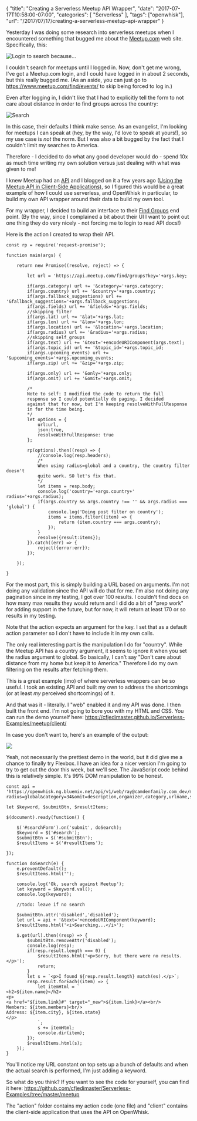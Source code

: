{
	"title": "Creating a Serverless Meetup API Wrapper",
	"date": "2017-07-17T10:58:00-07:00",
	"categories": [
		"Serverless"
	],
	"tags": ["openwhisk"],
	"url": "/2017/07/17/creating-a-serverless-meetup-api-wrapper"
}

Yesterday I was doing some research into serverless meetups when I encountered something that bugged me about the [Meetup.com](https://www.meetup.com) web site. Specifically, this:

![Login to search because...](https://static.raymondcamden.com/images/2017/7/meetup1.png)

I couldn't search for meetups until I logged in. Now, don't get me wrong, I've got a Meetup.com login, and I could have logged in in about 2 seconds, but this really bugged me. (As an aside, you can just go to https://www.meetup.com/find/events/ to skip being forced to log in.)

Even after logging in, I didn't like that I had to explicitly tell the form to not care about distance in order to find groups across the country:

![Search](https://static.raymondcamden.com/images/2017/7/meetup2.jpg)

In this case, their defaults I think make sense. As an evangelist, I'm looking for meetups I can speak at (hey, by the way, I'd love to speak at yours!), so my use case is *not* the norm. But I was also a bit bugged by the fact that I couldn't limit my searches to America.

Therefore - I decided to do what any good developer would do - spend 10x as much time writing my own solution versus just dealing with what was given to me!

I knew Meetup had an [API](https://www.meetup.com/meetup_api/) and I blogged on it a few years ago ([Using the Meetup API in Client-Side Applications](https://www.raymondcamden.com/2015/11/20/using-the-meetup-api-in-client-side-applications/)), so I figured this would be a great example of how I could use serverless, and OpenWhisk in particular, to build my own API wrapper around their data to build my own tool.

For my wrapper, I decided to build an interface to their [Find Groups](https://www.meetup.com/meetup_api/docs/find/groups/) end point. (By the way, since I complained a bit about their UI I want to point out one thing they do very nicely - not forcing me to login to read API docs!) 

Here is the action I created to wrap their API. 

<pre><code class="language-javascript">const rp = require(&#x27;request-promise&#x27;);

function main(args) {

    return new Promise((resolve, reject) =&gt; {
        
        let url = &#x27;https:&#x2F;&#x2F;api.meetup.com&#x2F;find&#x2F;groups?key=&#x27;+args.key;

        if(args.category) url += &#x27;&amp;category=&#x27;+args.category;
        if(args.country) url += &#x27;&amp;country=&#x27;+args.country;
        if(args.fallback_suggestions) url += &#x27;&amp;fallback_suggestions=&#x27;+args.fallback_suggestions;
        if(args.fields) url += &#x27;&amp;fields=&#x27;+args.fields;
        &#x2F;&#x2F;skipping filter
        if(args.lat) url += &#x27;&amp;lat=&#x27;+args.lat;
        if(args.lon) url += &#x27;&amp;lon=&#x27;+args.lon;
        if(args.location) url += &#x27;&amp;location=&#x27;+args.location;
        if(args.radius) url += &#x27;&amp;radius=&#x27;+args.radius;
        &#x2F;&#x2F;skipping self_groups
        if(args.text) url += &#x27;&amp;text=&#x27;+encodeURIComponent(args.text);
        if(args.topic_id) url += &#x27;&amp;topic_id=&#x27;+args.topic_id;
        if(args.upcoming_events) url += &#x27;&amp;upcoming_events=&#x27;+args.upcoming_events;
        if(args.zip) url += &#x27;&amp;zip=&#x27;+args.zip;

        if(args.only) url += &#x27;&amp;only=&#x27;+args.only;
        if(args.omit) url += &#x27;&amp;omit=&#x27;+args.omit;

        &#x2F;*
        Note to self: I modified the code to return the full
        response so I could potentially do paging. I decided 
        against that for now, but I&#x27;m keeping resolveWithFullResponse
        in for the time being.
        *&#x2F;
        let options = {
            url:url, 
            json:true,
            resolveWithFullResponse: true
        };

        rp(options).then((resp) =&gt; {
            &#x2F;&#x2F;console.log(resp.headers);
            &#x2F;*
            When using radius=global and a country, the country filter doesn&#x27;t
            quite work. SO let&#x27;s fix that.
            *&#x2F;
            let items = resp.body;
            console.log(&#x27;country=&#x27;+args.country+&#x27; radius=&#x27;+args.radius);
            if(args.country &amp;&amp; args.country !== &#x27;&#x27; &amp;&amp; args.radius === &#x27;global&#x27;) {
                console.log(&#x27;Doing post filter on country&#x27;);
                items = items.filter((item) =&gt; {
                    return (item.country === args.country);
                });
            }
            resolve({result:items});
        }).catch((err) =&gt; {
            reject({error:err});
        });

    });

}
</code></pre>

For the most part, this is simply building a URL based on arguments. I'm not doing any validation since the API will do that for me. I'm also not doing any pagination since in my testing, I got over 100 results. I couldn't find docs on how many max results they would return and I did do a bit of "prep work" for adding support in the future, but for now, it will return at least 170 or so results in my testing. 

Note that the action expects an argument for the key. I set that as a default action parameter so I don't have to include it in my own calls.

The only real interesting part is the manipulation I do for "country". While the Meetup API has a country argument, it seems to ignore it when you set the radius argument to global. So basically, I can't say "Don't care about distance from my home but keep it to America." Therefore I do my own filtering on the results after fetching them.

This is a great example (imo) of where serverless wrappers can be so useful. I took an existing API and built my own to address the shortcomings (or at least *my* perceived shortcomings) of it. 

And that was it - literally. I "web" enabled it and my API was done. I then built the front end. I'm not going to bore you with my HTML and CSS. You can run the demo yourself here: https://cfjedimaster.github.io/Serverless-Examples/meetup/client/

In case you don't want to, here's an example of the output:

<img src="https://static.raymondcamden.com/images/2017/7/meetup3.jpg" class="imgborder">

Yeah, not necessarily the prettiest demo in the world, but it did give me a chance to finally try Flexbox. I have an idea for a nicer version I'm going to try to get out the door this week, but we'll see. The JavaScript code behind this is relatively simple. It's 99% DOM manipulation to be honest.

<pre><code class="language-javascript">const api = &#x27;https:&#x2F;&#x2F;openwhisk.ng.bluemix.net&#x2F;api&#x2F;v1&#x2F;web&#x2F;ray@camdenfamily.com_dev&#x2F;meetup&#x2F;search.json?radius=global&amp;category=34&amp;omit=description,organizer,category,urlname,score&amp;country=US&#x27;;

let $keyword, $submitBtn, $resultItems;

$(document).ready(function() {

    $(&#x27;#searchForm&#x27;).on(&#x27;submit&#x27;, doSearch);
    $keyword = $(&#x27;#search&#x27;);
    $submitBtn = $(&#x27;#submitBtn&#x27;);
    $resultItems = $(&#x27;#resultItems&#x27;);

});

function doSearch(e) {
    e.preventDefault();
    $resultItems.html(&#x27;&#x27;);

    console.log(&#x27;Ok, search against Meetup&#x27;);
    let keyword = $keyword.val();
    console.log(keyword);

    &#x2F;&#x2F;todo: leave if no search

    $submitBtn.attr(&#x27;disabled&#x27;,&#x27;disabled&#x27;);
    let url = api + &#x27;&amp;text=&#x27;+encodeURIComponent(keyword);
    $resultItems.html(&#x27;&lt;i&gt;Searching...&lt;&#x2F;i&gt;&#x27;);

    $.get(url).then((resp) =&gt; {
        $submitBtn.removeAttr(&#x27;disabled&#x27;);
        console.log(resp);
        if(resp.result.length === 0) {
            $resultItems.html(&#x27;&lt;p&gt;Sorry, but there were no results.&lt;&#x2F;p&gt;&#x27;);
            return;
        }
        let s = `&lt;p&gt;I found ${resp.result.length} match(es).&lt;&#x2F;p&gt;`;
        resp.result.forEach((item) =&gt; {
            let itemHtml = `
&lt;h2&gt;${item.name}&lt;&#x2F;h2&gt;
&lt;p&gt;
&lt;a href=&quot;${item.link}#&quot; target=&quot;_new&quot;&gt;${item.link}&lt;&#x2F;a&gt;&lt;br&#x2F;&gt;
Members: ${item.members}&lt;br&#x2F;&gt;
Address: ${item.city}, ${item.state}
&lt;&#x2F;p&gt;
            `;
            s += itemHtml;
            console.dir(item);
        });
        $resultItems.html(s);
    });
}
</code></pre>

You'll notice my URL constant on top sets up a bunch of defaults and when the actual search is performed, I'm just adding a keyword. 

So what do you think? If you want to see the code for yourself, you can find it here: https://github.com/cfjedimaster/Serverless-Examples/tree/master/meetup

The "action" folder contains my action code (one file) and "client" contains the client-side application that uses the API on OpenWhisk.